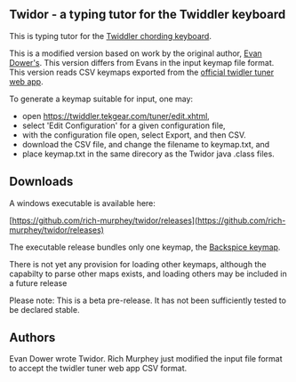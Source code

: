 ## Twidor - a typing tutor for the Twiddler keyboard

This is typing tutor for the [Twiddler chording keyboard](https://twiddler.tekgear.com/).

This is a modified version based on work by the original author,  [Evan Dower's](https://github.com/evantd).
This version differs from Evans in the input keymap file format.
This version reads CSV keymaps exported from
the [official twidler tuner web app](https://twiddler.tekgear.com/tuner/edit.xhtml).

To generate a keymap suitable for input, one may:
* open https://twiddler.tekgear.com/tuner/edit.xhtml,
* select 'Edit Configuration' for a given configuration file,
* with the configuration file open, select Export, and then CSV.
* download the CSV file, and change the filename to keymap.txt, and
* place keymap.txt in the same direcory as the Twidor java .class files.
  
## Downloads

A windows executable is available here:

[https://github.com/rich-murphey/twidor/releases](https://github.com/rich-murphey/twidor/releases)

The executable release bundles only one keymap, the [Backspice keymap](https://raw.githubusercontent.com/AlexBravo/Twiddler/master/Backspice2%20cheat%20sheet.txt).

There is not yet any provision for loading other keymaps,
although the capabilty to parse other maps exists, and loading
others may be included in a future release

Please note: This is a beta pre-release. It has not been
sufficiently tested to be declared stable.

## Authors

Evan Dower wrote Twidor.  Rich Murphey just modified the input file
format to accept the twidler tuner web app CSV format.
